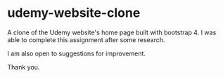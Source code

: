 # udemy-website-clone
A clone of the Udemy website's home page built with bootstrap 4.
I was able to complete this assignment after some research.

I am also open to suggestions for improvement.

Thank you.
